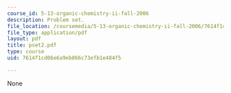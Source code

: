 ```yaml
---
course_id: 5-13-organic-chemistry-ii-fall-2006
description: Problem set.
file_location: /coursemedia/5-13-organic-chemistry-ii-fall-2006/7614f1cd06e6a9eb866c73efb1e484f5_pset2.pdf
file_type: application/pdf
layout: pdf
title: pset2.pdf
type: course
uid: 7614f1cd06e6a9eb866c73efb1e484f5

---
```

None